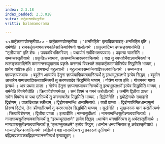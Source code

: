 ```yaml
---
index: 2.3.18
index_padded: 2.3.018
sutra: कर्तृकरणयोस्तृतीया
vritti: balamanorama

---
```

<<कर्तृकरणयोस्तृतीया>> - कर्तृकरणयोस्तृतीया । "अनभिहिते" इत्यदिकारादाह-अनभिहित इति । रामेणेति । रामकर्तृकबाणकरणकहिंसाक्रियाविषयो वालीत्यर्थः । प्रकृत्यादिभ्य उपसङ्ख्यानमिति । "तृतीयाया" इति शेषः । उपपदविभक्तिरियम् । यथायोगं सर्वविभक्त्यपवादः । प्रकृत्या चारुरिति । सम्बन्धस्तृतीयार्थः । प्रकृतिः=स्वभावः, तत्सम्बन्धिचारुत्ववानित्यर्थः । यदा तु स्वभावेनैवाऽयमभिरूपो न त्वलङ्कारादिनेति करणान्तरव्युदासाय प्रकृतेः करणत्वं विवक्ष्यते तदाकर्तृकरणयो॑रित्येव सिद्धमिति भाष्यम् । प्रायेण याज्ञिक इति । प्रायशब्दो बहुलवाची । बहुलाचारसम्बन्धियाज्ञिकत्ववानित्यर्थः । सम्बन्धश्च ज्ञाप्यज्ञापकभावः । बहुलेन आचारेण हेतुना ज्ञाप्ययाज्ञिकत्ववानित्यर्थे तु इत्थम्भूतलक्षणे॑ इत्येव सिद्धम् । बहुलेन आचारेम सम्पन्नयाज्ञिकत्ववानित्यर्थे तु करणत्वादेव सिद्धमिति भाष्यम् । गोत्रेण गाग्र्य इति । गोत्रमस्य गाग्र्य इत्यर्थः । अत्र प्रथमा प्राप्ता । गोत्रेण हेतुना ज्ञाप्यगाग्र्यत्ववानित्यर्थे तु इत्थभूतलक्षणे॑ इत्येव सिद्धमिति भाष्यम् । समेनैति विषमेणैतीति । क्रियाविशेषणमेतत् । समं विषमं च गमनं करोतीत्यर्थः । कर्मणि द्वितीया प्राप्ता । समेन विषमेण वा पथा एतीत्यर्थे तु करणत्वादेव सिद्धमिति भाष्यम् । द्विद्रोणेनेति । द्वयोद्र्रोणयोः समाहारो द्विद्रोणम् । पात्रादित्वान्न स्त्रीत्वम् । द्विद्रोणसम्बन्धि धान्यमित्यर्थः । षष्ठी प्राप्ता । द्विद्रोणपरिमितधान्यमूल्यं हिरण्यं द्विद्रोणं, तेन क्रीणातीत्यर्थे तु करणत्वादेव सिद्धमिति भाष्यम् । सुखेनेति । सुखजनकं यानं करोतीत्यर्थः । क्रियाविशेषणम् । द्वितीया प्राप्ता । इत्यादीति ।नाम्नासुदीक्ष्णः॑ । नामसम्बन्धिसुतीक्ष्णत्ववानित्यर्थः । नामज्ञाप्यसुतीक्ष्णत्ववानित्यर्थे तु "इत्थम्भूतलक्षणे" इत्येव सिद्धम् ।धान्येन धनवा॑नित्यत्र तु अभेदस्तृतीयार्थः । नामज्ञाप्यसुतीक्ष्णत्ववानित्यर्थे तु "इत्थम्भूतलक्षमे" इत्येव सिद्धम् ।धान्येन धनवा॑नित्यत्र तु अबेदस्तृतीयार्थः । धान्याऽभिन्नधनवानित्यर्थः ।बह्नित्वेन वह्न जानामी॑त्यत्र तु प्रकारत्वं तृतीयार्थः । बह्नित्वप्रकारकबह्निज्ञानवानस्मीत्यर्थ इत्याद्यूह्रम् ।